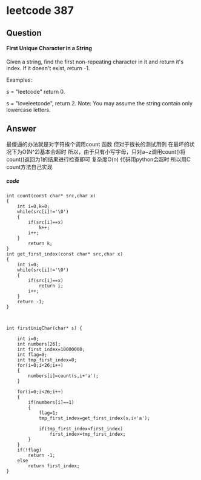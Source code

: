 # leetcode 387
## Question
#### First Unique Character in a String
Given a string, find the first non-repeating character in it and return it's index. If it doesn't exist, return -1.

Examples:

s = "leetcode"
return 0.

s = "loveleetcode",
return 2.
Note: You may assume the string contain only lowercase letters.
## Answer 
最傻逼的办法就是对字符挨个调用count 函数
但对于很长的测试用例 在最坏的状况下为O(N^2)基本会超时
所以，由于只有小写字母，只对a~z调用count()将count()返回为1的结果进行检查即可 复杂度O(n) 代码用python会超时 所以用C count方法自己实现
##### code

```
int count(const char* src,char x)
{
    int i=0,k=0;
    while(src[i]!='\0')
    {
        if(src[i]==x)
            k++;
        i++;
    }
        return k;
}
int get_first_index(const char* src,char x)
{ 
    int i=0;
    while(src[i]!='\0')
    {
        if(src[i]==x)
            return i;
        i++;
    }
    return -1;
}



int firstUniqChar(char* s) {
       
    int i=0;
    int numbers[26];
    int first_index=10000000;
    int flag=0;
    int tmp_first_index=0;
    for(i=0;i<26;i++)
    {
        numbers[i]=count(s,i+'a');
    }

    for(i=0;i<26;i++)
    {
        if(numbers[i]==1)
        {
            flag=1;
            tmp_first_index=get_first_index(s,i+'a');
          
            if(tmp_first_index<first_index)
                first_index=tmp_first_index; 
        }                       
    }   
    if(!flag)    
        return -1; 
    else 
        return first_index;
}
```

